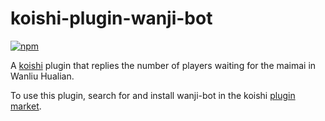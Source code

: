 # koishi-plugin-wanji-bot

[![npm](https://img.shields.io/npm/v/koishi-plugin-wanji-bot?style=flat-square)](https://www.npmjs.com/package/koishi-plugin-wanji-bot)

A [koishi](https://koishi.chat/zh-CN/) plugin that replies the number of players waiting for the maimai in Wanliu Hualian.

To use this plugin, search for and install wanji-bot in the koishi [plugin market](https://koishi.chat/zh-CN/market/).